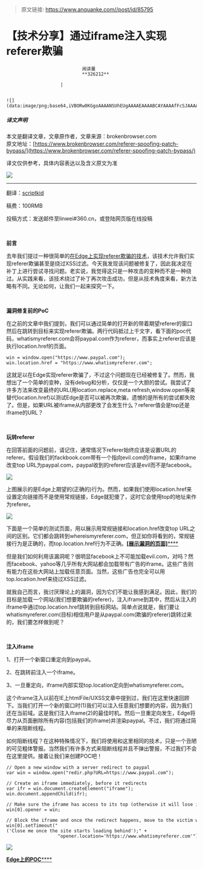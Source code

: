 > 原文链接: https://www.anquanke.com//post/id/85795 


# 【技术分享】通过iframe注入实现referer欺骗


                                阅读量   
                                **326212**
                            
                        |
                        
                                                                                                                                    ![](data:image/png;base64,iVBORw0KGgoAAAANSUhEUgAAAAEAAAABCAYAAAAfFcSJAAAAAXNSR0IArs4c6QAAAARnQU1BAACxjwv8YQUAAAAJcEhZcwAADsQAAA7EAZUrDhsAAAANSURBVBhXYzh8+PB/AAffA0nNPuCLAAAAAElFTkSuQmCC)
                                                                                            



##### 译文声明

本文是翻译文章，文章原作者，文章来源：brokenbrowser.com
                                <br>原文地址：[https://www.brokenbrowser.com/referer-spoofing-patch-bypass/](https://www.brokenbrowser.com/referer-spoofing-patch-bypass/)

译文仅供参考，具体内容表达以及含义原文为准

**[![](https://p5.ssl.qhimg.com/t015aaca4961f8e62b4.jpg)](https://p5.ssl.qhimg.com/t015aaca4961f8e62b4.jpg)**

****

翻译：[scriptkid](http://bobao.360.cn/member/contribute?uid=2529059652)

稿费：100RMB

投稿方式：发送邮件至linwei#360.cn，或登陆网页版在线投稿

**<br>**

**前言**

去年我们提过一种很简单的[在Edge上实现referer欺骗的技术](https://www.brokenbrowser.com/referer-spoofing-defeating-xss-filter/)，该技术允许我们实现referer欺骗甚至是绕过XSS过滤。今天我发现该问题被修复了，因此我决定在补丁上进行尝试寻找问题。老实说，我觉得这只是一种攻击的变种而不是一种绕过。从实践来看，该技术绕过了补丁再次攻击成功，但是从技术角度来看，新方法略有不同。无论如何，让我们一起来探究一下。

<br>

**漏洞修复前的PoC**

在之前的文章中我们提到，我们可以通过简单的打开新的带着期望referer的窗口然后在跳转到目标来实现referer欺骗。两行代码抵过上千文字，看下面的poc代码，whatismyreferer.com会将paypal.com作为referer，而事实上referer应该是执行location.href的页面。

```
win = window.open("https://www.paypal.com");
win.location.href = "https://www.whatismyreferer.com";
```

这就足以在Edge实现referer欺骗了，不过这个问题现在已经被修复了。然而，我想出了一个简单的变种，没有debug和分析，仅仅是一个大胆的尝试。我尝试了许多方法来改变最终的URL(用location.replace,meta refresh,window.open等来替代location.href)以测试Edge是否可以被再次欺骗，遗憾的是所有的尝试都失败了。但是，如果URL被iframe从内部更改了会发生什么？referer值会是top还是iframe的URL？

<br>

**玩转referer**

在回答前面的问题前，请记住，通常情况下referer始终应该是设置URL的referer。假设我们的fackbook.com带有一个指向evil.com的iframe，如果iframe改变top URL为paypal.com，paypal收到的referer应该是evil而不是facebook。

[![](https://p5.ssl.qhimg.com/t01def14d8a9c591690.png)](https://p5.ssl.qhimg.com/t01def14d8a9c591690.png)

上图展示的是Edge上期望的(正确的)行为。然而，如果我们使用location.href来设置定向链接而不是使用常规链接，Edge就犯傻了，这时它会使用top的地址来作为referer。

[![](https://p2.ssl.qhimg.com/t0189668705e908e7db.png)](https://p2.ssl.qhimg.com/t0189668705e908e7db.png)

下面是一个简单的测试页面，用以展示用常规链接和location.href改变top URL之间的区别。它们都会跳转到whereismyreferer.com，但正如你将看到的，常规链接行为是正确的，而top.location.href行为不正确。[**[展示漏洞的页面]******](https://www.cracking.com.ar/demos/referer/02/top-page.html)

但是我们如何利用该漏洞呢？很明显facebook上不可能加载evil.com，对吗？然而facebook、yahoo等几乎所有大网站都会加载带有广告的iframe。这些广告则有能力在这些大网站上加载任意页面。当然，这些广告也完全可以用top.location.href来绕过XSS过滤。

就我自己而言，我讨厌理论上的漏洞，因为它们不能让我感到满足。因此，我们的目标是加载一个网站(我们想要欺骗的referer)，注入iframe到其中，然后从注入的iframe中通过top.location.href跳转到目标网站。简单点说就是，我们要让whatismyreferer.com(目标)相信用户是从paypal.com(欺骗的referer)跳转过来的，我们要怎样做到呢？

<br>

**注入iframe**

1、打开一个新窗口重定向到paypal。

2、在跳转前注入一个iframe。

3、一旦重定向，iframe内部实现top.location定向到whatismyreferer.com。

这个iframe注入以前在IE上htmlFile/UXSS文章中提到过，我们在这里快速回顾下。当我们打开一个新的窗口时(1)我们可以注入任意我们想要的内容，因为我们还在当前域。这是我们注入iframe(2)的最佳时机。然后一旦重定向发生，Edge将尽力从页面删除所有内容(包括我们的iframe)并渲染paypal。不过，我们将通过简单的来阻断线程。

如何阻断线程？在这种特殊情况下，我们将使用和这里相同的技术，只是一个丑陋的可见粗体警报。当然我们有许多方式来阻断线程并且不弹出警报，不过我们不会在这里提供。接着让我们来创建POC吧！

```
// Open a new window with a server redirect to paypal
var win = window.open("redir.php?URL=https://www.paypal.com");
 
// Create an iframe immediately, before it redirects
var ifr = win.document.createElement("iframe");
win.document.appendChild(ifr);
 
// Make sure the iframe has access to its top (otherwise it will lose it)
win[0].opener = win;
 
// Block the iframe and once the redirect happens, move to the victim website.
win[0].setTimeout("('Close me once the site starts loading behind');" +
                   "opener.location='https://www.whatismyreferer.com'");
```

[![](https://p1.ssl.qhimg.com/t01ff108659ea12b200.png)](https://p1.ssl.qhimg.com/t01ff108659ea12b200.png)

[**Edge上的POC******](https://www.cracking.com.ar/demos/referer/02/)
